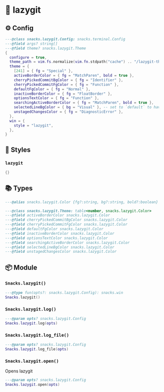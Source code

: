 # 🍿 lazygit

<!-- docgen -->

## ⚙️ Config

```lua
---@class snacks.lazygit.Config: snacks.terminal.Config
---@field args? string[]
---@field theme? snacks.lazygit.Theme
{
  configure = true,
  theme_path = vim.fs.normalize(vim.fn.stdpath("cache") .. "/lazygit-theme.yml"),
  theme = {
    [241] = { fg = "Special" },
    activeBorderColor = { fg = "MatchParen", bold = true },
    cherryPickedCommitBgColor = { fg = "Identifier" },
    cherryPickedCommitFgColor = { fg = "Function" },
    defaultFgColor = { fg = "Normal" },
    inactiveBorderColor = { fg = "FloatBorder" },
    optionsTextColor = { fg = "Function" },
    searchingActiveBorderColor = { fg = "MatchParen", bold = true },
    selectedLineBgColor = { bg = "Visual" }, -- set to `default` to have no background colour
    unstagedChangesColor = { fg = "DiagnosticError" },
  },
  win = {
    style = "lazygit",
  },
}
```

## 🎨 Styles

### `lazygit`

```lua
{}
```

## 📚 Types

```lua
---@alias snacks.lazygit.Color {fg?:string, bg?:string, bold?:boolean}
```

```lua
---@class snacks.lazygit.Theme: table<number, snacks.lazygit.Color>
---@field activeBorderColor snacks.lazygit.Color
---@field cherryPickedCommitBgColor snacks.lazygit.Color
---@field cherryPickedCommitFgColor snacks.lazygit.Color
---@field defaultFgColor snacks.lazygit.Color
---@field inactiveBorderColor snacks.lazygit.Color
---@field optionsTextColor snacks.lazygit.Color
---@field searchingActiveBorderColor snacks.lazygit.Color
---@field selectedLineBgColor snacks.lazygit.Color
---@field unstagedChangesColor snacks.lazygit.Color
```

## 📦 Module

### `Snacks.lazygit()`

```lua
---@type fun(opts?: snacks.lazygit.Config): snacks.win
Snacks.lazygit()
```

### `Snacks.lazygit.log()`

```lua
---@param opts? snacks.lazygit.Config
Snacks.lazygit.log(opts)
```

### `Snacks.lazygit.log_file()`

```lua
---@param opts? snacks.lazygit.Config
Snacks.lazygit.log_file(opts)
```

### `Snacks.lazygit.open()`

Opens lazygit

```lua
---@param opts? snacks.lazygit.Config
Snacks.lazygit.open(opts)
```
